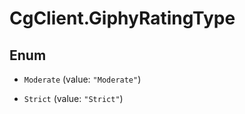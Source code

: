 # CgClient.GiphyRatingType

## Enum


* `Moderate` (value: `"Moderate"`)

* `Strict` (value: `"Strict"`)


